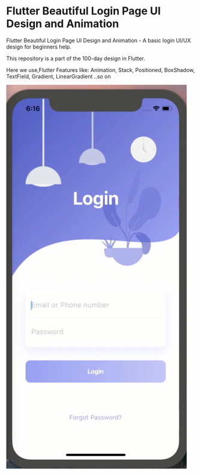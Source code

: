 
# Flutter Beautiful Login Page UI Design and Animation

Flutter Beautiful Login Page UI Design and Animation -  A basic login UI/UX design for beginners help.

This repository is a part of the 100-day design in Flutter.

Here we use,Flutter Features like: Animation, Stack, Positioned, BoxShadow, TextField, Gradient, LinearGradient ..so on 

<img src="assets/screenshot/two.png"/>
